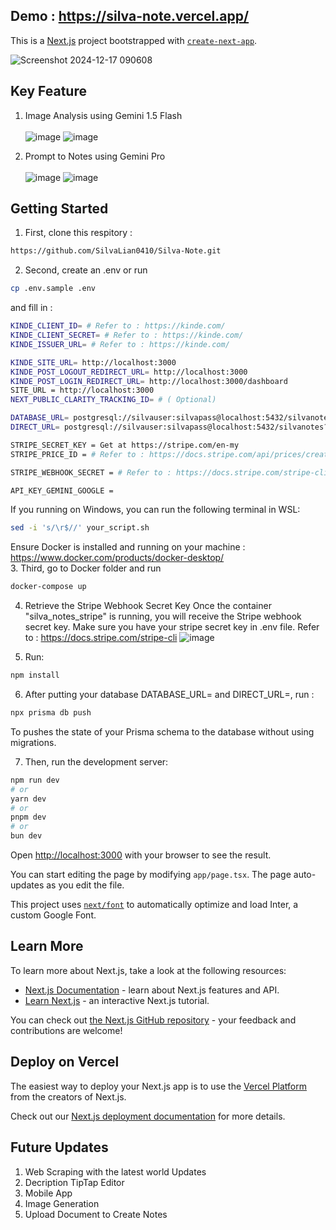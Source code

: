 ## Demo : https://silva-note.vercel.app/

This is a [Next.js](https://nextjs.org/) project bootstrapped with [`create-next-app`](https://github.com/vercel/next.js/tree/canary/packages/create-next-app).

![Screenshot 2024-12-17 090608](https://github.com/user-attachments/assets/198b1544-4302-4162-8275-96541bcf49dd)

## Key Feature
1. Image Analysis using Gemini 1.5 Flash <br><br>
![image](https://github.com/user-attachments/assets/ae4a7647-4ce2-4623-b698-a2756cb1e5b5)
![image](https://github.com/user-attachments/assets/bb456968-376d-4925-865d-c27f4437abf1)

3. Prompt to Notes using Gemini Pro <br><br>
![image](https://github.com/user-attachments/assets/e9d6466f-1c2b-42d7-8df3-f9f9b83d50ad)
![image](https://github.com/user-attachments/assets/3f01020f-25fe-404a-89e4-2cb3685d56d1)

## Getting Started

1. First, clone this respitory : 
```bash
https://github.com/SilvaLian0410/Silva-Note.git
```

2. Second, create an .env or run 
```bash
cp .env.sample .env
```

and fill in : 
```bash
KINDE_CLIENT_ID= # Refer to : https://kinde.com/
KINDE_CLIENT_SECRET= # Refer to : https://kinde.com/
KINDE_ISSUER_URL= # Refer to : https://kinde.com/

KINDE_SITE_URL= http://localhost:3000
KINDE_POST_LOGOUT_REDIRECT_URL= http://localhost:3000
KINDE_POST_LOGIN_REDIRECT_URL= http://localhost:3000/dashboard
SITE_URL = http://localhost:3000
NEXT_PUBLIC_CLARITY_TRACKING_ID= # ( Optional)

DATABASE_URL= postgresql://silvauser:silvapass@localhost:5432/silvanotes?schema=public
DIRECT_URL= postgresql://silvauser:silvapass@localhost:5432/silvanotes?schema=public

STRIPE_SECRET_KEY = Get at https://stripe.com/en-my
STRIPE_PRICE_ID = # Refer to : https://docs.stripe.com/api/prices/create

STRIPE_WEBHOOK_SECRET = # Refer to : https://docs.stripe.com/stripe-cli

API_KEY_GEMINI_GOOGLE =
```

If you running on Windows, you can run the following terminal in WSL:
```bash
sed -i 's/\r$//' your_script.sh
```

Ensure Docker is installed and running on your machine : https://www.docker.com/products/docker-desktop/ <br>
3. Third, go to Docker folder and run 
```bash
docker-compose up
```

4. Retrieve the Stripe Webhook Secret Key
Once the container "silva_notes_stripe" is running, you will receive the Stripe webhook secret key. Make sure you have your stripe secret key in .env file. Refer to : https://docs.stripe.com/stripe-cli
![image](https://github.com/user-attachments/assets/fd433d85-126d-456e-b5ff-2fa9b4d171dd)

5. Run:
```bash
npm install
```

6. After putting your database DATABASE_URL= and DIRECT_URL=, run : 
```bash
npx prisma db push
```
To pushes the state of your Prisma schema to the database without using migrations.


7. Then, run the development server:

```bash
npm run dev
# or
yarn dev
# or
pnpm dev
# or
bun dev
```

Open [http://localhost:3000](http://localhost:3000) with your browser to see the result.

You can start editing the page by modifying `app/page.tsx`. The page auto-updates as you edit the file.

This project uses [`next/font`](https://nextjs.org/docs/basic-features/font-optimization) to automatically optimize and load Inter, a custom Google Font.

## Learn More

To learn more about Next.js, take a look at the following resources:

- [Next.js Documentation](https://nextjs.org/docs) - learn about Next.js features and API.
- [Learn Next.js](https://nextjs.org/learn) - an interactive Next.js tutorial.

You can check out [the Next.js GitHub repository](https://github.com/vercel/next.js/) - your feedback and contributions are welcome!

## Deploy on Vercel

The easiest way to deploy your Next.js app is to use the [Vercel Platform](https://vercel.com/new?utm_medium=default-template&filter=next.js&utm_source=create-next-app&utm_campaign=create-next-app-readme) from the creators of Next.js.

Check out our [Next.js deployment documentation](https://nextjs.org/docs/deployment) for more details.


## Future Updates

1. Web Scraping with the latest world Updates
2. Decription TipTap Editor
3. Mobile App
4. Image Generation 
5. Upload Document to Create Notes
